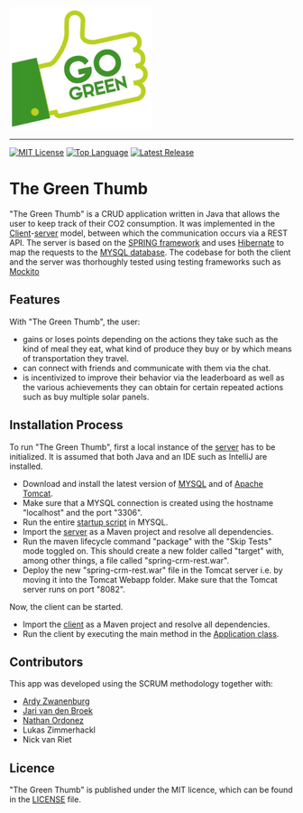 <img src=img/green_thumb_logo.png alt="The Green Thumb Logo" width="252" height="216">

--------------------------------------------------------------------------------
[![MIT License](https://img.shields.io/badge/license-MIT-green.svg)](https://github.com/johanneshagspiel/green-thumb/LICENSE)
[![Top Language](https://img.shields.io/github/languages/top/johanneshagspiel/the-green-thumb)](https://github.com/johanneshagspiel/green-thumb)
[![Latest Release](https://img.shields.io/github/v/release/johanneshagspiel/the-green-thumb)](https://github.com/johanneshagspiel/green-thumb/releases/)

# The Green Thumb

"The Green Thumb" is a CRUD application written in Java that allows the user to keep track of their CO2 consumption. It was implemented in the [Client](src/client)-[server](https://github.com/johanneshagspiel/the-green-thumb/tree/main/src/server/TestServer) model, between which the communication occurs via a REST API. The server is based on the [SPRING framework](https://spring.io/) and uses [Hibernate](https://hibernate.org/) to map the requests to the [MYSQL database](https://www.mysql.com/). The codebase for both the client and the server was thorhoughly tested using testing frameworks such as [Mockito](https://site.mockito.org/)

## Features

With "The Green Thumb", the user:

- gains or loses points depending on the actions they take such as the kind of meal they eat, what kind of produce they buy or by which means of transportation they travel.
- can connect with friends and communicate with them via the chat.
- is incentivized to improve their behavior via the leaderboard as well as the various achievements they can obtain for certain repeated actions such as buy multiple solar panels. 

## Installation Process

To run "The Green Thumb", first a local instance of the [server](src/server/TestServer) has to be initialized. It is assumed that both Java and an IDE such as IntelliJ are installed.

- Download and install the latest version of [MYSQL](https://dev.mysql.com/downloads/) and of [Apache Tomcat](https://tomcat.apache.org/).
- Make sure that a MYSQL connection is created using the hostname "localhost" and the port "3306".
- Run the entire [startup script](src/server/TestServer/sql-script/startup_script.sql) in MYSQL.
- Import the [server](src/server) as a Maven project and resolve all dependencies.
- Run the maven lifecycle command "package" with the "Skip Tests" mode toggled on. This should create a new folder called "target" with, among other things, a file called "spring-crm-rest.war". 
- Deploy the new "spring-crm-rest.war" file in the Tomcat server i.e. by moving it into the Tomcat Webapp folder. Make sure that the Tomcat server runs on port "8082".

Now, the client can be started.

- Import the [client](src/client) as a Maven project and resolve all dependencies.
- Run the client by executing the main method in the [Application class](src/client/src/main/java/gui/Application.java).

## Contributors

This app was developed using the SCRUM methodology together with:

- [Ardy Zwanenburg](https://github.com/ArdyZ)
- [Jari van den Broek](https://github.com/jarivdbroek12)
- [Nathan Ordonez](https://github.com/nataxcan)
- Lukas Zimmerhackl
- Nick van Riet

## Licence

"The Green Thumb" is published under the MIT licence, which can be found in the [LICENSE](LICENSE) file.
